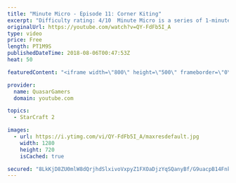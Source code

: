 ```yaml
---
title: "Minute Micro - Episode 11: Corner Kiting"
excerpt: "Difficulty rating: 4/10  Minute Micro is a series of 1-minute videos explaining how to perform common micro techniques. This episode is on using corners to your advantage while kiting.  twitch.tv/Quasarprintf"
originalUrl: https://youtube.com/watch?v=QY-FdFb5I_A
type: video
price: Free
length: PT1M9S
publishedDateTime: 2018-08-06T00:47:53Z
heat: 50

featuredContent: "<iframe width=\"800\" height=\"500\" frameborder=\"0\" src=\"https://www.youtube.com/embed/QY-FdFb5I_A\" allow=\"accelerometer; autoplay; encrypted-media; gyroscope; picture-in-picture\" allowfullscreen></iframe>"

provider:
  name: QuasarGamers
  domain: youtube.com

topics:
  - StarCraft 2

images:
  - url: https://i.ytimg.com/vi/QY-FdFb5I_A/maxresdefault.jpg
    width: 1280
    height: 720
    isCached: true

secured: "8LkKjD8ZU0mlW8dQrjhdSlxivoVxpyZ1FXOaDjzYqSQanyBf/G9uacpB14Fnk//BwbWpiOTAK8nF+6J0mFJIB2rqH0pKZN5HZoE0RqxO5I5oy0EAZgwhEdPpVsYj5eWngeGmaDP3QExcSD6cdnDvxf5FDZyG6xNvp0rUHYr4cUJjX6Cv05h0OP9dSf0YifZRci7plQJhlJGeCxvxBTfDigqfJvvautTku029+jAUq4/y8Spip+nRbXa8sD897xbZ+8mAL1r/I4NPRzs0gsE275p41kseBcHT73GW33o8XcGW9898Bo3edS8ilY3Ar61saCW2Rei4lNAp8G8DUNaSGZb+f49nTvHZJBCTjvKc84p015asOG4kM8hPGEIvm9jFt1WlT4+vYbrd3bC++3sV4czBV7+aph1+K89LDVVkc4A=;9UlfuiR0CsnKUxm7FDyrfw=="
---
```


